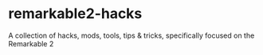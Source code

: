 # remarkable2-hacks
A collection of hacks, mods, tools, tips &amp; tricks, specifically focused on the Remarkable 2
